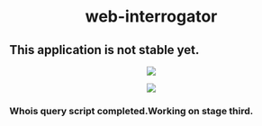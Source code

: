 
<h1 align="center"> web-interrogator </h1>

## This application is not stable yet.

<p align="center">
<img src="https://user-images.githubusercontent.com/39852038/51685296-158a0880-1fff-11e9-8576-f968f5d0d5de.png"/>
</p>
<p align="center">
<img src="https://user-images.githubusercontent.com/39852038/51685337-2aff3280-1fff-11e9-8ceb-9422fa9afa3a.png"/>
</p>

 <h3>Whois query script completed.Working on stage third.</h3>
